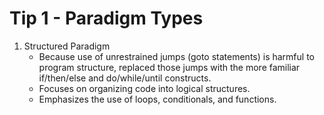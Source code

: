 # Tip 1 - Paradigm Types
1. Structured Paradigm
    - Because use of unrestrained jumps (goto statements) is
        harmful to program structure, replaced those jumps with the more familiar if/then/else and
        do/while/until constructs.
    - Focuses on organizing code into logical structures.
    - Emphasizes the use of loops, conditionals, and functions.